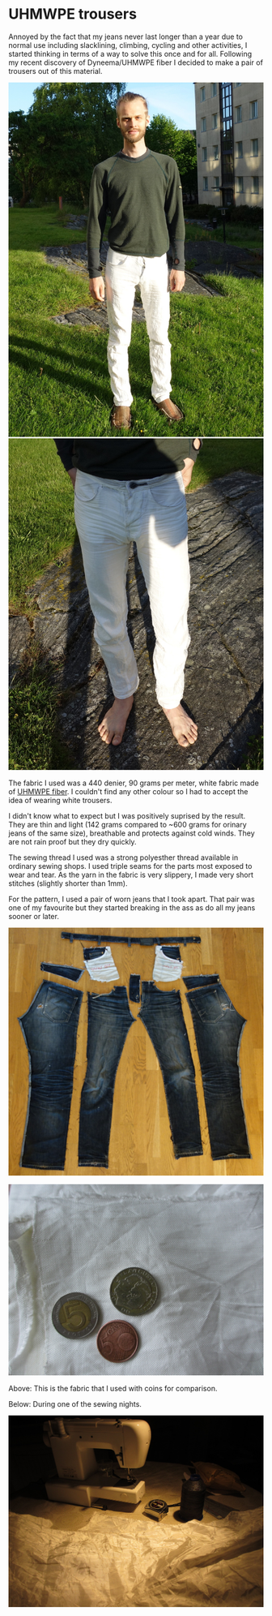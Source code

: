 UHMWPE trousers
===============

Annoyed by the fact that my jeans never last longer than a year due to normal use including slacklining, climbing, cycling and other activities, I started thinking in terms of a way to solve this once and for all. Following my recent discovery of Dyneema/UHMWPE fiber I decided to make a pair of trousers out of this material.

![UHMWPE trousers, front](img/uhmwpe-trousers-front.jpg)
![UHMWPE trousers, close-up](img/uhmwpe-trousers-shadow.jpg)

The fabric I used was a 440 denier, 90 grams per meter, white fabric made of [UHMWPE fiber](uhmwpe-fiber.md). I couldn't find any other colour so I had to accept the idea of wearing white trousers.

I didn't know what to expect but I was positively suprised by the result. They are thin and light (142 grams compared to ~600 grams for orinary jeans of the same size), breathable and protects against cold winds. They are not rain proof but they dry quickly.

The sewing thread I used was a strong polyesther thread available in ordinary sewing shops. I used triple seams for the parts most exposed to wear and tear. As the yarn in the fabric is very slippery, I made very short stitches (slightly shorter than 1mm).

For the pattern, I used a pair of worn jeans that I took apart. That pair was one of my favourite but they started breaking in the ass as do all my jeans sooner or later.

![Jeans pattern](img/jeans-pattern.jpg)

![The fabric used](img/uhmwpe-fabric-440d-coins.jpg)

Above: This is the fabric that I used with coins for comparison.

Below: During one of the sewing nights.

![Sewing UHMWPE trousers](img/sewing-uhmwpe-trousers-1.jpg)
